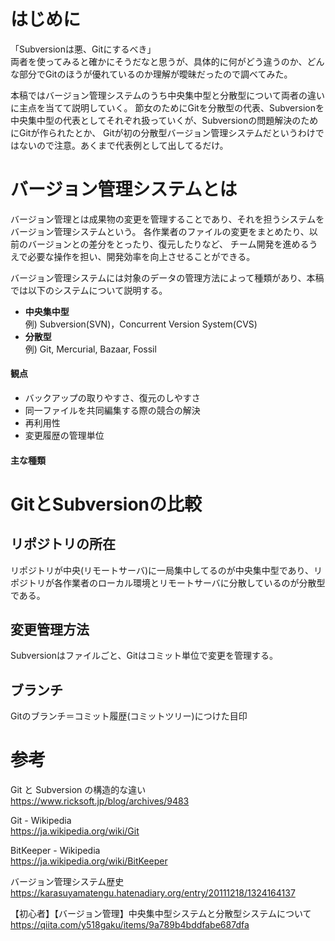 # はじめに
「Subversionは悪、Gitにするべき」  
両者を使ってみると確かにそうだなと思うが、具体的に何がどう違うのか、どんな部分でGitのほうが優れているのか理解が曖昧だったので調べてみた。

本稿ではバージョン管理システムのうち中央集中型と分散型について両者の違いに主点を当てて説明していく。
節女のためにGitを分散型の代表、Subversionを中央集中型の代表としてそれぞれ扱っていくが、Subversionの問題解決のためにGitが作られたとか、
Gitが初の分散型バージョン管理システムだというわけではないので注意。あくまで代表例として出してるだけ。

# バージョン管理システムとは
バージョン管理とは成果物の変更を管理することであり、それを担うシステムをバージョン管理システムという。
各作業者のファイルの変更をまとめたり、以前のバージョンとの差分をとったり、復元したりなど、
チーム開発を進めるうえで必要な操作を担い、開発効率を向上させることができる。

バージョン管理システムには対象のデータの管理方法によって種類があり、本稿では以下のシステムについて説明する。
- **中央集中型**  
例) Subversion(SVN)，Concurrent Version System(CVS)
- **分散型**  
例) Git, Mercurial, Bazaar, Fossil

#### 観点
- バックアップの取りやすさ、復元のしやすさ
- 同一ファイルを共同編集する際の競合の解決
- 再利用性
- 変更履歴の管理単位

#### 主な種類


# GitとSubversionの比較
## リポジトリの所在
リポジトリが中央(リモートサーバ)に一局集中してるのが中央集中型であり、リポジトリが各作業者のローカル環境とリモートサーバに分散しているのが分散型である。

## 変更管理方法
Subversionはファイルごと、Gitはコミット単位で変更を管理する。

## ブランチ
Gitのブランチ＝コミット履歴(コミットツリー)につけた目印

# 参考
Git と Subversion の構造的な違い  
https://www.ricksoft.jp/blog/archives/9483

Git - Wikipedia  
https://ja.wikipedia.org/wiki/Git

BitKeeper - Wikipedia  
https://ja.wikipedia.org/wiki/BitKeeper

バージョン管理システム歴史  
https://karasuyamatengu.hatenadiary.org/entry/20111218/1324164137

【初心者】【バージョン管理】中央集中型システムと分散型システムについて  
https://qiita.com/y518gaku/items/9a789b4bddfabe687dfa
